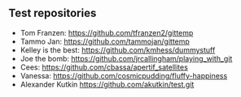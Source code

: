 ## Test repositories
* Tom Franzen: https://github.com/tfranzen2/gittemp
* Tammo Jan: https://github.com/tammojan/gittemp
* Kelley is the best: https://github.com/kmhess/dummystuff
* Joe the bomb: https://github.com/jrcallingham/playing_with_git
* Cees: https://github.com/cbassa/apertif_satellites
* Vanessa: https://github.com/cosmicpudding/fluffy-happiness
* Alexander Kutkin https://github.com/akutkin/test.git
